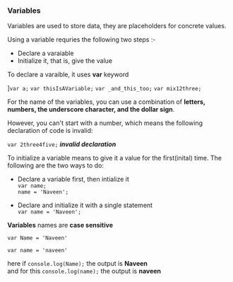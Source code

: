  ### Variables

 Variables are used to store data, they are placeholders for concrete values.

 Using a variable requries the following two steps :-

+ Declare a varaiable
+ Initialize it, that is, give the value

To declare a varaible, it uses **var** keyword

]`var a;`
`var thisIsAVariable;`
`var _and_this_too;`
`var mix12three;`


For the name of the variables, you can use a combination of **letters, numbers, the underscore character, and the dollar sign**.

However, you can't start with a number, which means the following declaration of code is invalid:

`var 2three4five;`     ***invalid declaration***


To initialize a variable means to give it a value for the first(inital) time. The following are the two ways to do:

+ Declare a variable first, then intialize it     
`var name;`    
`name = 'Naveen';`

+ Declare and initialize it with a single statement    
`var name = 'Naveen';`



**Variables** names are **case sensitive**

`var Name = 'Naveen'` 

`var name = 'naveen'`


here if `console.log(Name);` the output is **Naveen**   
and for this `console.log(name);` the output is **naveen**




